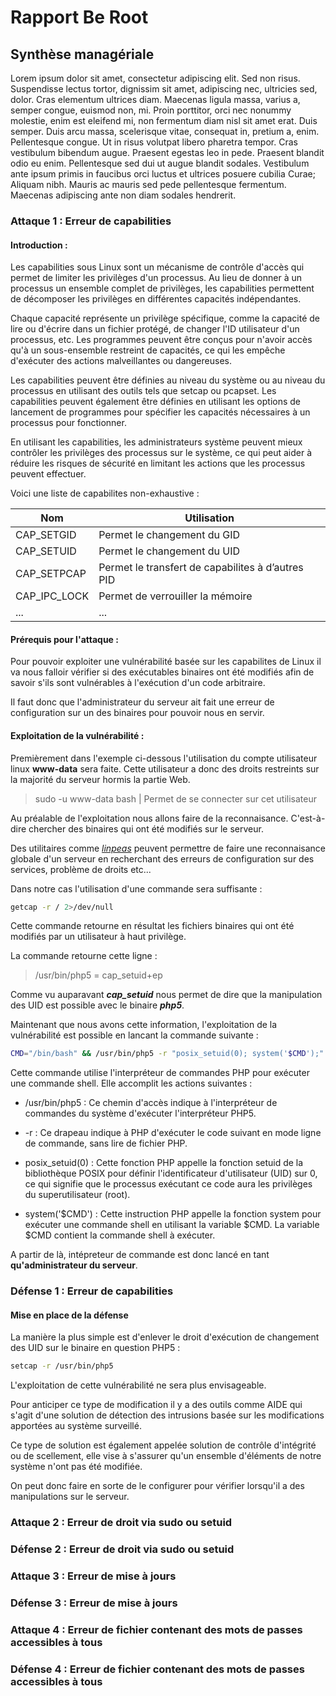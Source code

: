 # Rapport Be Root

## Synthèse managériale

Lorem ipsum dolor sit amet, consectetur adipiscing elit. Sed non risus. Suspendisse lectus tortor, dignissim sit amet, adipiscing nec, ultricies sed, dolor. Cras elementum ultrices diam. Maecenas ligula massa, varius a, semper congue, euismod non, mi. Proin porttitor, orci nec nonummy molestie, enim est eleifend mi, non fermentum diam nisl sit amet erat. Duis semper. Duis arcu massa, scelerisque vitae, consequat in, pretium a, enim. Pellentesque congue. Ut in risus volutpat libero pharetra tempor. Cras vestibulum bibendum augue. Praesent egestas leo in pede. Praesent blandit odio eu enim. Pellentesque sed dui ut augue blandit sodales. Vestibulum ante ipsum primis in faucibus orci luctus et ultrices posuere cubilia Curae; Aliquam nibh. Mauris ac mauris sed pede pellentesque fermentum. Maecenas adipiscing ante non diam sodales hendrerit.

### Attaque 1 : Erreur de capabilities

#### **Introduction :**
Les capabilities sous Linux sont un mécanisme de contrôle d'accès qui permet de limiter les privilèges d'un processus. Au lieu de donner à un processus un ensemble complet de privilèges, les capabilities permettent de décomposer les privilèges en différentes capacités indépendantes.

Chaque capacité représente un privilège spécifique, comme la capacité de lire ou d'écrire dans un fichier protégé, de changer l'ID utilisateur d'un processus, etc. Les programmes peuvent être conçus pour n'avoir accès qu'à un sous-ensemble restreint de capacités, ce qui les empêche d'exécuter des actions malveillantes ou dangereuses.

Les capabilities peuvent être définies au niveau du système ou au niveau du processus en utilisant des outils tels que setcap ou pcapset. Les capabilities peuvent également être définies en utilisant les options de lancement de programmes pour spécifier les capacités nécessaires à un processus pour fonctionner.

En utilisant les capabilities, les administrateurs système peuvent mieux contrôler les privilèges des processus sur le système, ce qui peut aider à réduire les risques de sécurité en limitant les actions que les processus peuvent effectuer.

Voici une liste de capabilites non-exhaustive : 

| Nom          | Utilisation                                       |
|--------------|---------------------------------------------------|
| CAP_SETGID   | Permet le changement du GID                       |
| CAP_SETUID   | Permet le changement du UID                       |
| CAP_SETPCAP  | Permet le transfert de capabilites à d’autres PID |
| CAP_IPC_LOCK | Permet de verrouiller la mémoire                  |
| ...          | ...                                               |

#### **Prérequis pour l'attaque :**
Pour pouvoir exploiter une vulnérabilité basée sur les capabilites de Linux il va nous falloir vérifier si des exécutables binaires ont été modifiés afin de savoir s'ils sont vulnérables à l'exécution d'un code arbitraire.

Il faut donc que l'administrateur du serveur ait fait une erreur de configuration sur un des binaires pour pouvoir nous en servir.


#### **Exploitation de la vulnérabilité :** 

Premièrement dans l'exemple ci-dessous l'utilisation du compte utilisateur linux **www-data** sera faite. Cette utilisateur a donc des droits restreints sur la majorité du serveur hormis la partie Web.

> sudo -u www-data bash | Permet de se connecter sur cet utilisateur

Au préalable de l'exploitation nous allons faire de la reconnaisance. C'est-à-dire chercher des binaires qui ont été modifiés sur le serveur.

Des utilitaires comme [*linpeas*](https://github.com/carlospolop/PEASS-ng/tree/master/linPEAS) peuvent permettre de faire une reconnaisance globale d'un serveur en recherchant des erreurs de configuration sur des services, problème de droits etc...

Dans notre cas l'utilisation d'une commande sera suffisante : 

```bash
getcap -r / 2>/dev/null
```

Cette commande retourne en résultat les fichiers binaires qui ont été modifiés par un utilisateur à haut privilège.

La commande retourne cette ligne : 
> /usr/bin/php5 = cap_setuid+ep
> 

Comme vu auparavant ***cap_setuid*** nous permet de dire que la manipulation des UID est possible avec le binaire ***php5***.

Maintenant que nous avons cette information, l'exploitation de la vulnérabilité est possible en lancant la commande suivante : 

```bash
CMD="/bin/bash" && /usr/bin/php5 -r "posix_setuid(0); system('$CMD');"
```
Cette commande utilise l'interpréteur de commandes PHP pour exécuter une commande shell. Elle accomplit les actions suivantes :

- /usr/bin/php5 : Ce chemin d'accès indique à l'interpréteur de commandes du système d'exécuter l'interpréteur PHP5.

- -r : Ce drapeau indique à PHP d'exécuter le code suivant en mode ligne de commande, sans lire de fichier PHP.

- posix_setuid(0) : Cette fonction PHP appelle la fonction setuid de la bibliothèque POSIX pour définir l'identificateur d'utilisateur (UID) sur 0, ce qui signifie que le processus exécutant ce code aura les privilèges du superutilisateur (root).

- system('$CMD') : Cette instruction PHP appelle la fonction system pour exécuter une commande shell en utilisant la variable $CMD. La variable $CMD contient la commande shell à exécuter.

A partir de là, intépreteur de commande est donc lancé en tant **qu'administrateur du serveur**.


### Défense 1 : Erreur de capabilities

#### Mise en place de la défense

La manière la plus simple est d'enlever le droit d'exécution de changement des UID sur le binaire en question PHP5 : 

```bash
setcap -r /usr/bin/php5
```
L'exploitation de cette vulnérabilité ne sera plus envisageable.

Pour anticiper ce type de modification il y a des outils comme AIDE qui s'agit d'une solution de détection des intrusions basée sur les modifications apportées au système surveillé.

Ce type de solution est également appelée solution de contrôle d'intégrité ou de scellement, elle vise à s'assurer qu'un ensemble d'éléments de notre système n'ont pas été modifiée.

On peut donc faire en sorte de le configurer pour vérifier lorsqu'il a des manipulations sur le serveur.

### Attaque 2 : Erreur de droit via sudo ou setuid

### Défense 2 : Erreur de droit via sudo ou setuid

### Attaque 3 : Erreur de mise à jours

### Défense 3 : Erreur de mise à jours

### Attaque 4 : Erreur de fichier contenant des mots de passes accessibles à tous

### Défense 4 : Erreur de fichier contenant des mots de passes accessibles à tous
